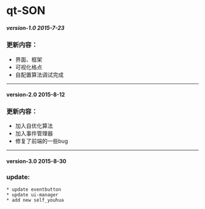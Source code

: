 # qt-SON
##### version-1.0 2015-7-23
### 更新内容：
* 界面、框架
* 可视化格点
* 自配置算法调试完成

---------
#### version-2.0 2015-8-12
### 更新内容：
* 加入自优化算法
* 加入事件管理器
* 修复了前端的一些bug

-----

#### version-3.0 2015-8-30
### update:
    * update eventbutton
    * update ui-manager
    * add new self_youhua

